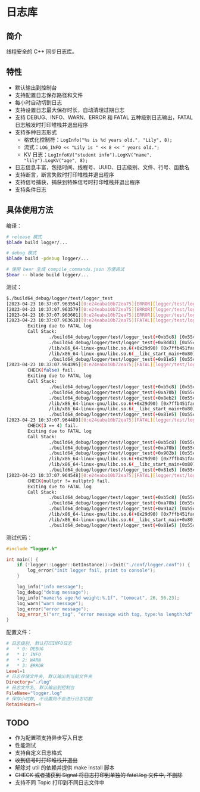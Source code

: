 # 日志库

## 简介

线程安全的 C++ 同步日志库。

## 特性

* 默认输出到控制台
* 支持配置日志保存路径和文件
* 每小时自动切割日志
* 支持设置日志最大保存时长，自动清理过期日志
* 支持 DEBUG、INFO、WARN、ERROR 和 FATAL 五种级别日志输出，FATAL 日志触发时打印堆栈并退出程序
* 支持多种日志形式
  * 格式化控制符：`LogInfo("%s is %d years old.", "Lily", 8);`
  * 流式：`LOG_INFO << "Lily is " << 8 << " years old.";`
  * KV 日志：`LogInfoKV("student info").LogKV("name", "lily").LogKV("age", 8);`
* 日志信息丰富，包括时间、线程号、UUID、日志级别、文件、行号、函数名
* 支持断言，断言失败时打印堆栈并退出程序
* 支持信号捕获，捕获到特殊信号时打印堆栈并退出程序
* 支持条件日志

## 具体使用方法

编译：

```bash
# release 模式
$blade build logger/...

# debug 模式
$blade build -pdebug logger/...

# 使用 bear 生成 compile_commands.json 方便调试
$bear -- blade build logger/...
```

测试：

```bash
$./build64_debug/logger/test/logger_test
[2023-04-23 10:37:07.963554][0:e24eaba10b72ea75][ERROR][logger/test/logger_test.cpp:26][main] error message
[2023-04-23 10:37:07.963579][0:e24eaba10b72ea75][ERROR][logger/test/logger_test.cpp:27][main][tag=err_tag] error message with tag, type:pencil length:17
[2023-04-23 10:37:07.963601][0:e24eaba10b72ea75][ERROR][logger/test/logger_test.cpp:32][main] error message
[2023-04-23 10:37:07.963610][0:e24eaba10b72ea75][FATAL][logger/test/logger_test.cpp:46][main] x must be larger than 0!
        Exiting due to FATAL log
        Call Stack:
                ./build64_debug/logger/test/logger_test(+0xb5c8) [0x55c12fc235c8]
                ./build64_debug/logger/test/logger_test(+0x8dd3) [0x55c12fc20dd3]
                /lib/x86_64-linux-gnu/libc.so.6(+0x29d90) [0x7ffb451fad90]
                /lib/x86_64-linux-gnu/libc.so.6(__libc_start_main+0x80) [0x7ffb451fae40]
                ./build64_debug/logger/test/logger_test(+0x81e5) [0x55c12fc201e5]
[2023-04-23 10:37:07.964395][0:e24eaba10b72ea75][FATAL][logger/test/logger_test.cpp:49][main] 
        CHECK(false) fail.
        Exiting due to FATAL log
        Call Stack:
                ./build64_debug/logger/test/logger_test(+0xb5c8) [0x55c12fc235c8]
                ./build64_debug/logger/test/logger_test(+0xa70b) [0x55c12fc2270b]
                ./build64_debug/logger/test/logger_test(+0x8eb2) [0x55c12fc20eb2]
                /lib/x86_64-linux-gnu/libc.so.6(+0x29d90) [0x7ffb451fad90]
                /lib/x86_64-linux-gnu/libc.so.6(__libc_start_main+0x80) [0x7ffb451fae40]
                ./build64_debug/logger/test/logger_test(+0x81e5) [0x55c12fc201e5]
[2023-04-23 10:37:07.964489][0:e24eaba10b72ea75][FATAL][logger/test/logger_test.cpp:50][main] 
        CHECK(3 == 4) fail.
        Exiting due to FATAL log
        Call Stack:
                ./build64_debug/logger/test/logger_test(+0xb5c8) [0x55c12fc235c8]
                ./build64_debug/logger/test/logger_test(+0xa70b) [0x55c12fc2270b]
                ./build64_debug/logger/test/logger_test(+0x902b) [0x55c12fc2102b]
                /lib/x86_64-linux-gnu/libc.so.6(+0x29d90) [0x7ffb451fad90]
                /lib/x86_64-linux-gnu/libc.so.6(__libc_start_main+0x80) [0x7ffb451fae40]
                ./build64_debug/logger/test/logger_test(+0x81e5) [0x55c12fc201e5]
[2023-04-23 10:37:07.964548][0:e24eaba10b72ea75][FATAL][logger/test/logger_test.cpp:51][main] 
        CHECK(nullptr != nullptr) fail.
        Exiting due to FATAL log
        Call Stack:
                ./build64_debug/logger/test/logger_test(+0xb5c8) [0x55c12fc235c8]
                ./build64_debug/logger/test/logger_test(+0xa70b) [0x55c12fc2270b]
                ./build64_debug/logger/test/logger_test(+0x91a2) [0x55c12fc211a2]
                /lib/x86_64-linux-gnu/libc.so.6(+0x29d90) [0x7ffb451fad90]
                /lib/x86_64-linux-gnu/libc.so.6(__libc_start_main+0x80) [0x7ffb451fae40]
                ./build64_debug/logger/test/logger_test(+0x81e5) [0x55c12fc201e5]
```

测试代码：

```c++
#include "logger.h"

int main() {
    if (!logger::Logger::GetInstance()->Init("./conf/logger.conf")) {
        log_error("init logger fail, print to console");
    }

    log_info("info message");
    log_debug("debug message");
    log_info("name:%s age:%d weight:%.1f", "tomocat", 26, 56.23);
    log_warn("warn message");
    log_error("error message");
    log_error_t("err_tag", "error message with tag, type:%s length:%d", "pencil", 17);
}
```

配置文件：

```toml
# 日志级别, 默认打印INFO日志
#   * 0: DEBUG
#   * 1: INFO
#   * 2: WARN
#   * 3: ERROR
Level=1
# 日志存储文件夹, 默认输出到当前文件夹
Directory="./log"
# 日志文件名, 默认输出到控制台
FileName="logger.log"
# 保存小时数, 不设置则不会进行日志切割
RetainHours=4
```

## TODO

* 作为配置项支持异步写入日志
* 性能测试
* 支持自定义日志格式
* ~~收到信号时打印堆栈并退出~~
* 解除对 util 的依赖并提供 make install 脚本
* ~~CHECK 或者捕获到 Signal 将日志打印到单独的 fatal.log 文件中, 不删除~~
* 支持不同 Topic 打印到不同日志文件中
